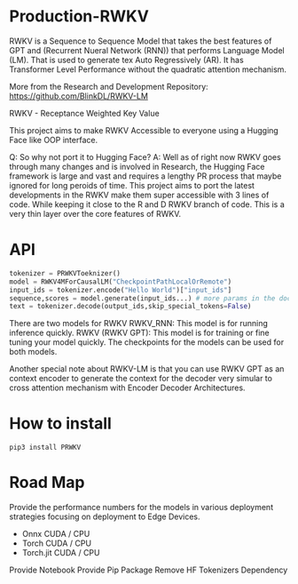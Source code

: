 # Production-RWKV

RWKV is a Sequence to Sequence Model that takes the best features of GPT and (Recurrent Nueral Network (RNN)) that performs Language Model (LM). That is used to generate tex Auto Regressively (AR).
It has Transformer Level Performance without the quadratic attention mechanism.

More from the Research and Development Repository:
https://github.com/BlinkDL/RWKV-LM

RWKV - Receptance Weighted Key Value 

This project aims to make RWKV Accessible to everyone using a Hugging Face like OOP interface. 

Q: So why not port it to Hugging Face? 
A: Well as of right now RWKV goes through many changes and is involved in Research, 
the Hugging Face framework is large and vast and requires a lengthy PR process that maybe ignored for long peroids of time.
This project aims to port the latest developments in the RWKV make them super accessible with 3 lines of code.
While keeping it close to the R and D RWKV branch of code. This is a very thin layer over the core features of RWKV.

# API 

```python
tokenizer = PRWKVToeknizer()
model = RWKV4MForCausalLM("CheckpointPathLocalOrRemote")
input_ids = tokenizer.encode("Hello World")["input_ids"]
sequence,scores = model.generate(input_ids...) # more params in the docs
text = tokenizer.decode(output_ids,skip_special_tokens=False)
```

There are two models for RWKV
RWKV_RNN: This model is for running inference quickly.
RWKV (RWKV GPT): This model is for training or fine tuning your model quickly.
The checkpoints for the models can be used for both models.

Another special note about RWKV-LM is that you can use RWKV GPT as an context encoder to generate the context for the decoder very simular to cross attention mechanism with Encoder Decoder Architectures.

# How to install

```
pip3 install PRWKV
```

# Road Map
Provide the performance numbers for the models in various deployment strategies focusing on deployment to Edge Devices. 

- Onnx CUDA / CPU
- Torch CUDA / CPU
- Torch.jit CUDA / CPU

Provide Notebook
Provide Pip Package
Remove HF Tokenizers Dependency
